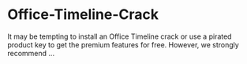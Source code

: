 # Office-Timeline-Crack
It may be tempting to install an Office Timeline crack or use a pirated product key to get the premium features for free. However, we strongly recommend ...
